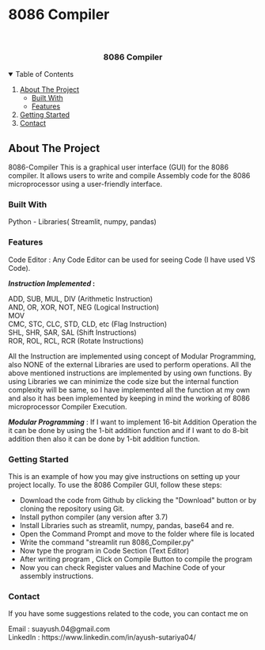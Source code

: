 # 8086 Compiler

<!-- PROJECT LOGO -->
<br />
<p align="center">
  

  <h3 align="center">8086 Compiler</h3>
  
<!-- TABLE OF CONTENTS -->
<details open="open">
  <summary>Table of Contents</summary>
  <ol>
    <li>
      <a href="#about-the-project">About The Project</a>
      <ul>
        <li><a href="#built-with">Built With</a></li>
        <li><a href="#features">Features</a></li>
      </ul>
    </li>
    <li>
      <a href="#getting-started">Getting Started</a>
    </li>
    <li><a href="#contact">Contact</a></li>
  </ol>
</details>



<!-- ABOUT THE PROJECT -->
## About The Project
8086-Compiler
This is a graphical user interface (GUI) for the 8086 compiler. It allows users to write and compile Assembly code for the 8086 microprocessor using a user-friendly interface.

### Built With
Python - Libraries( Streamlit, numpy, pandas)

### Features
Code Editor : Any Code Editor can be used for seeing Code (I have used VS Code).

**_Instruction Implemented_ :**
<p>
ADD, SUB, MUL, DIV (Arithmetic Instruction) <br/>
AND, OR, XOR, NOT, NEG (Logical Instruction)  <br/>
MOV  <br/>
CMC, STC, CLC, STD, CLD, etc (Flag Instruction) <br/>
SHL, SHR, SAR, SAL (Shift Instructions) <br/>
ROR, ROL, RCL, RCR (Rotate Instructions) <br/>

All the Instruction are implemented using concept of Modular Programming, also NONE of the external Libraries are used to perform operations. All the above mentioned instructions are implemented by using own functions. By using Libraries we can minimize the code size but the internal function complexity will be same, so I have implemented all the function at my own and also it has been implemented by keeping in mind the working of 8086 microprocessor Compiler Execution.
</p>

**_Modular Programming_** :
If I want to implement 16-bit Addition Operation the it can be done by using the 1-bit addition function and if I want to do 8-bit addition then also it can be done by 1-bit addition function.


### Getting Started
This is an example of how you may give instructions on setting up your project locally.
To use the 8086 Compiler GUI, follow these steps:

<ul>
  <li>Download the code from Github by clicking the "Download" button or by cloning the repository using Git.</li>
  <li>Install python compiler (any version after 3.7)</li>
  <li>Install Libraries such as streamlit, numpy, pandas, base64 and re.</li>
  <li>Open the Command Prompt and move to the folder where file is located</li>
  <li>Write the command "streamlit run 8086_Compiler.py"</li>
  <li>Now type the program in Code Section (Text Editor)</li>
  <li>After writing program , Click on Compile Button to compile the program</li>
  <li>Now you can check Register values and Machine Code of your assembly instructions.</li>
</ul>


### Contact
If you have some suggestions related to the code, you can contact me on
<p>Email : suayush.04@gmail.com <br/> LinkedIn : https://www.linkedin.com/in/ayush-sutariya04/</p>

